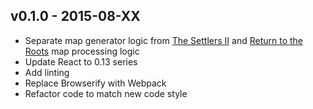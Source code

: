 ## v0.1.0 - 2015-08-XX

- Separate map generator logic from [The Settlers II](http://settlers2.net/) and
[Return to the Roots](https://rttr.info/) map processing logic
- Update React to 0.13 series
- Add linting
- Replace Browserify with Webpack
- Refactor code to match new code style
